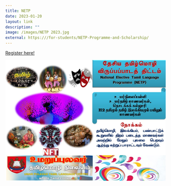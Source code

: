 ```yaml
---
title: NETP
date: 2023-01-20
layout: link
description: ""
image: /images/NETP 2023.jpg
external: https:///for-students/NETP-Programme-and-Scholarship/
---
```












[Register here!](https://form.gov.sg/63c6be4dbef23b0011734db5)

<a href="https://form.gov.sg/63c6be4dbef23b0011734db5">
<img alt="" src="/images/NETP%202023.jpg"></a>